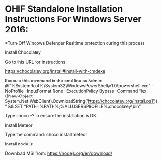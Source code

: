 # OHIF Standalone Installation Instructions For Windows Server 2016:

*Turn-Off Windows Defender Realtime protection during this process

Install Chocolatey

Go to this URL for instructions:

https://chocolatey.org/install#install-with-cmdexe

Execute this command in the cmd line as Admin:
@"%SystemRoot%\System32\WindowsPowerShell\v1.0\powershell.exe" -NoProfile -InputFormat None -ExecutionPolicy Bypass -Command “iex ((New-Object System.Net.WebClient).DownloadString(‘https://chocolatey.org/install.ps1’))” && SET “PATH=%PATH%;%ALLUSERSPROFILE%\chocolatey\bin”

Type choco -? to ensure the installation is OK.

Install Meteor

Type the command: choco install meteor

Install node.js

Download MSI from: https://nodejs.org/en/download/
